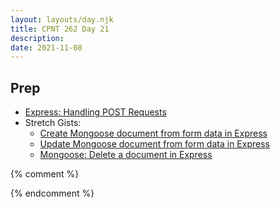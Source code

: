 ```yaml
---
layout: layouts/day.njk
title: CPNT 262 Day 21
description: 
date: 2021-11-08
---
```


## Prep
- [Express: Handling POST Requests](https://gist.github.com/acidtone/008bde16ec883f5b8cda22417623d435)
- Stretch Gists: 
    - [Create Mongoose document from form data in Express](https://gist.github.com/acidtone/c69a20727a1e11c58fcc9ff0503b1471)
    - [Update Mongoose document from form data in Express](https://gist.github.com/acidtone/c7da38b6783d05aa11cd02a1054cfc16)
    - [Mongoose: Delete a document in Express](https://gist.github.com/acidtone/6435085cd7eb57f202ca5a7b1941e447)

{% comment %}

{% endcomment %}